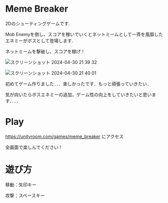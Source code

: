 # Meme Breaker

2Dのシューティングゲームです.

Mob Enemyを倒し、スコアを稼いでいくとネットミームとして一斉を風靡したエネミーがボスとして登場します.

ネットミームを撃破し、スコアを稼げ！

![スクリーンショット 2024-04-30 21 39 32](https://github.com/rkoba0718/MemeBreaker/assets/75113725/114f935b-4bcb-443a-9fe5-14e8d44600b6)

![スクリーンショット 2024-04-30 21 40 01](https://github.com/rkoba0718/MemeBreaker/assets/75113725/59a24779-a6b3-4b5b-b592-bbfc301431b0)

初めてゲーム作りました．．．楽しかったです．もっと頑張っていきたい．

気が向いたらボスエネミーの追加，ゲーム性の向上をしていきたいと思います．．．．

# Play

https://unityroom.com/games/meme_breaker にアクセス

全画面で楽しんでください！

# 遊び方

移動：矢印キー

攻撃：スペースキー

